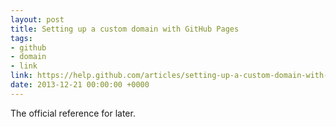 ```yaml
---
layout: post
title: Setting up a custom domain with GitHub Pages
tags:
- github
- domain
- link
link: https://help.github.com/articles/setting-up-a-custom-domain-with-pages
date: 2013-12-21 00:00:00 +0000
---
```


The official reference for later.